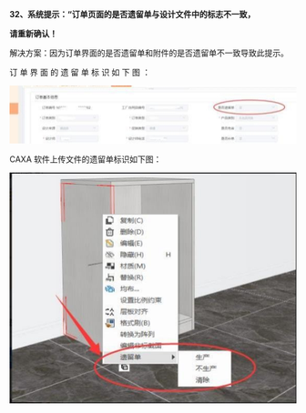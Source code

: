 <a name="bookmark31"></a>**32、系统提示：“订单页面的是否遗留单与设计文件中的标志不一致，**

**请重新确认！**

解决方案：因为订单界面的是否遗留单和附件的是否遗留单不一致导致此提示。


订     单     界     面     的     遗     留     单     标     识     如     下     图     ：

![](Aspose.Words.e73c43fe-fde1-4168-803d-975613665666.031.jpeg)



CAXA 软件上传文件的遗留单标识如下图：

![](Aspose.Words.e73c43fe-fde1-4168-803d-975613665666.032.jpeg)


